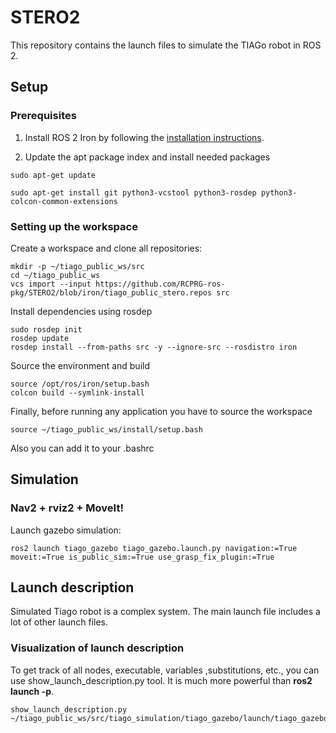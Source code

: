 # STERO2

This repository contains the launch files to simulate the TIAGo robot in ROS 2.

## Setup

### Prerequisites

1. Install ROS 2 Iron by following the [installation instructions](https://docs.ros.org/en/iron/Installation/Ubuntu-Install-Debs.html).

2. Update the apt package index and install needed packages

```console
sudo apt-get update

sudo apt-get install git python3-vcstool python3-rosdep python3-colcon-common-extensions
```

### Setting up the workspace

Create a workspace and clone all repositories:

```console
mkdir -p ~/tiago_public_ws/src
cd ~/tiago_public_ws
vcs import --input https://github.com/RCPRG-ros-pkg/STERO2/blob/iron/tiago_public_stero.repos src
```

Install dependencies using rosdep

```console
sudo rosdep init
rosdep update
rosdep install --from-paths src -y --ignore-src --rosdistro iron
```

Source the environment and build

```console
source /opt/ros/iron/setup.bash
colcon build --symlink-install
```

Finally, before running any application you have to source the workspace

```console
source ~/tiago_public_ws/install/setup.bash
```

Also you can add it to your .bashrc


## Simulation

### Nav2 + rviz2 + MoveIt!

Launch gazebo simulation:

```console
ros2 launch tiago_gazebo tiago_gazebo.launch.py navigation:=True moveit:=True is_public_sim:=True use_grasp_fix_plugin:=True
```

## Launch description

Simulated Tiago robot is a complex system. The main launch file includes a lot of other launch files.

### Visualization of launch description

To get track of all nodes, executable, variables ,substitutions, etc., you can use show_launch_description.py tool.
It is much more powerful than **ros2 launch -p**.

```console
show_launch_description.py ~/tiago_public_ws/src/tiago_simulation/tiago_gazebo/launch/tiago_gazebo.launch.py
```
